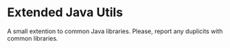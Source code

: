 # Extended Java Utils
 A small extention to common Java libraries. Please, report any duplicits with common libraries.
